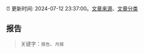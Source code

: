 :alarm_clock: 更新时间: 2024-07-12 23:37:00。[文章来源](/README.md)、[文章分类](/TAGS.md)

## 报告


> 关键字：`报告`、`月报`



